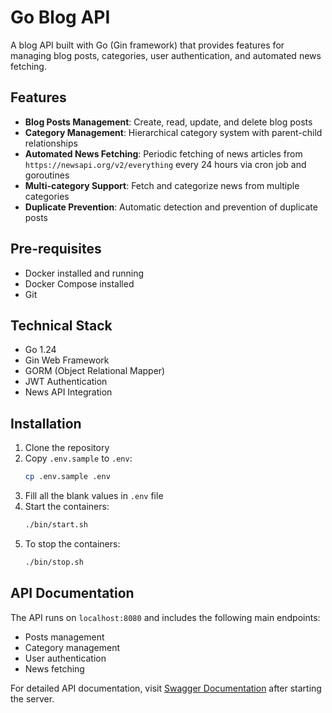 # Go Blog API

A blog API built with Go (Gin framework) that provides features for managing blog posts, categories, user
authentication, and automated news fetching.

## Features

- **Blog Posts Management**: Create, read, update, and delete blog posts
- **Category Management**: Hierarchical category system with parent-child relationships
- **Automated News Fetching**: Periodic fetching of news articles from `https://newsapi.org/v2/everything` every 24
  hours via cron job and goroutines
- **Multi-category Support**: Fetch and categorize news from multiple categories
- **Duplicate Prevention**: Automatic detection and prevention of duplicate posts

## Pre-requisites

- Docker installed and running
- Docker Compose installed
- Git

## Technical Stack

- Go 1.24
- Gin Web Framework
- GORM (Object Relational Mapper)
- JWT Authentication
- News API Integration

## Installation

1. Clone the repository
2. Copy `.env.sample` to `.env`:
   ```bash
   cp .env.sample .env
   ```
3. Fill all the blank values in `.env` file
4. Start the containers:
   ```bash
   ./bin/start.sh
   ```
5. To stop the containers:
   ```bash
   ./bin/stop.sh
   ```

## API Documentation

The API runs on `localhost:8080` and includes the following main endpoints:

- Posts management
- Category management
- User authentication
- News fetching

For detailed API documentation, visit [Swagger Documentation](https://api.go.tiana-zo.site/swagger/index.html) after
starting the server.
